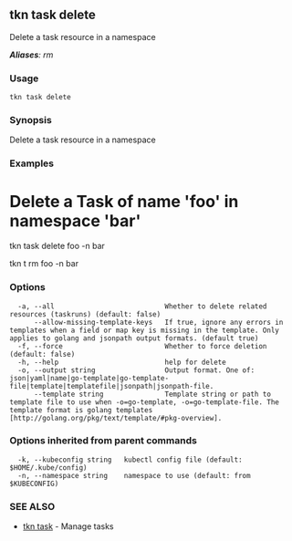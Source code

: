## tkn task delete

Delete a task resource in a namespace

***Aliases**: rm*

### Usage

```
tkn task delete
```

### Synopsis

Delete a task resource in a namespace

### Examples


# Delete a Task of name 'foo' in namespace 'bar'
tkn task delete foo -n bar

tkn t rm foo -n bar


### Options

```
  -a, --all                           Whether to delete related resources (taskruns) (default: false)
      --allow-missing-template-keys   If true, ignore any errors in templates when a field or map key is missing in the template. Only applies to golang and jsonpath output formats. (default true)
  -f, --force                         Whether to force deletion (default: false)
  -h, --help                          help for delete
  -o, --output string                 Output format. One of: json|yaml|name|go-template|go-template-file|template|templatefile|jsonpath|jsonpath-file.
      --template string               Template string or path to template file to use when -o=go-template, -o=go-template-file. The template format is golang templates [http://golang.org/pkg/text/template/#pkg-overview].
```

### Options inherited from parent commands

```
  -k, --kubeconfig string   kubectl config file (default: $HOME/.kube/config)
  -n, --namespace string    namespace to use (default: from $KUBECONFIG)
```

### SEE ALSO

* [tkn task](tkn_task.md)	 - Manage tasks

